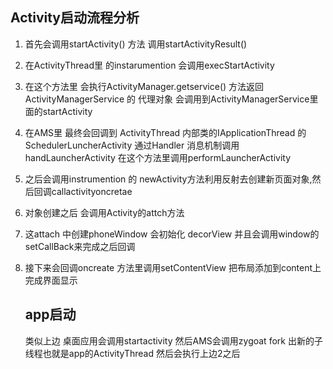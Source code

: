 ## Activity启动流程分析

1.  首先会调用startActivity() 方法  调用startActivityResult() 

2. 在ActivityThread里 的instarumention 会调用execStartActivity  

3. 在这个方法里  会执行ActivityManager.getservice() 方法返回  ActivityManagerService 的 代理对象 会调用到ActivityManagerService里面的startActivity   

4. 在AMS里  最终会回调到 ActivityThread 内部类的IApplicationThread 的SchedulerLuncherActivity   通过Handler  消息机制调用 handLauncherActivity     在这个方法里调用performLauncherActivity

5. 之后会调用instrumention 的 newActivity方法利用反射去创建新页面对象,然后回调callactivityoncretae

6. 对象创建之后  会调用Activity的attch方法

7. 这attach 中创建phoneWindow    会初始化 decorView  并且会调用window的setCallBack来完成之后回调

8. 接下来会回调oncreate 方法里调用setContentView  把布局添加到content上 完成界面显示





   ## app启动

   类似上边  桌面应用会调用startactivity     然后AMS会调用zygoat fork 出新的子线程也就是app的ActivityThread 然后会执行上边2之后

